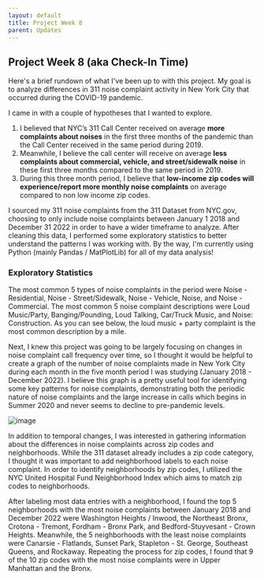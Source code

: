 ```yaml
---
layout: default
title: Project Week 8
parent: Updates
---
```


## Project Week 8 (aka Check-In Time)

Here's a brief rundown of what I've been up to with this project. My goal is to analyze differences in 311 noise complaint activity in New York City 
that occurred during the COVID-19 pandemic. 

I came in with a couple of hypotheses that I wanted to explore. 

1. I believed that NYC’s 311 Call Center received on average **more complaints about noises** in the first three months of the pandemic than the Call Center received in the same period during 2019.
2. Meanwhile, I believe the call center will receive on average **less complaints about commercial, vehicle, and street/sidewalk noise** in these first three months compared to the same period in 2019.
3. During this three month period, I believe that **low-income zip codes will experience/report more monthly noise complaints** on average compared to non low income zip codes.

I sourced my 311 noise complaints from the 311 Dataset from NYC.gov, choosing to only include noise complaints between January 1 2018 and December 31 2022 in order to have a wider timeframe to analyze. After cleaning this data, I performed some exploratory statistics to better understand the patterns I was working with. By the way, I'm currently using Python (mainly Pandas / MatPlotLib) for all of my data analysis!

### Exploratory Statistics

The most common 5 types of noise complaints in the period were Noise - Residential, Noise - Street/Sidewalk, Noise - Vehicle, Noise, and Noise - Commercial. The most common 5 noise complaint descriptions were Loud Music/Party, Banging/Pounding, Loud Talking, Car/Truck Music, and Noise: Construction. As you can see below, the loud music + party complaint is the most common description by a mile.

Next, I knew this project was going to be largely focusing on changes in noise complaint call frequency over time, so I thought it would be helpful to create a graph of the number of noise complaints made in New York City during each month in the five month period I was studying (January 2018 - December 2022). I believe this graph is a pretty useful tool for identifying some key patterns for noise complaints, demonstrating both the periodic nature of noise complaints and the large increase in calls which begins in Summer 2020 and never seems to decline to pre-pandemic levels.

![image](https://user-images.githubusercontent.com/44076192/226217841-66d296fc-a348-4d7c-9e14-849fdccb0c8d.png)

In addition to temporal changes, I was interested in gathering information about the differences in noise complaints across zip codes and neighborhoods.
While the 311 dataset already includes a zip code category, I thought it was important to add neighborhood labels to each noise complaint. In order to identify neighborhoods by zip codes, I utilized the NYC United Hospital Fund Neighborhood Index which aims to match zip codes to neighborhoods.

After labeling most data entries with a neighborhood, I found the top 5 neighborhoods with the most noise complaints between January 2018 and December 2022 were Washington Heights / Inwood, the Northeast Bronx, Crotona - Tremont, Fordham - Bronx Park, and Bedford-Stuyvesant - Crown Heights. Meanwhile, the 5 neighborhoods with the least noise complaints were Canarsie - Flatlands, Sunset Park, Stapleton - St. George, Southeast Queens, and Rockaway. Repeating the process for zip codes, I found that 9 of the 10 zip codes with the most noise complaints were in Upper Manhattan and the Bronx.

